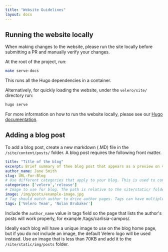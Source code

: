 ```yaml
---
title: "Website Guidelines"
layout: docs
---
```


## Running the website locally

When making changes to the website, please run the site locally before submitting a PR and manually verify your changes.

At the root of the project, run:

```bash
make serve-docs
```

This runs all the Hugo dependencies in a container.

Alternatively, for quickly loading the website, under the `velero/site/` directory run:

```bash
hugo serve
```

For more information on how to run the website locally, please see our [Hugo documentation](https://gohugo.io/getting-started/).

## Adding a blog post

To add a blog post, create a new markdown (.MD) file in the `/site/content/posts/` folder. A blog post requires the following front matter.

```yaml
title: "Title of the blog"
excerpt: Brief summary of thee blog post that appears as a preview on velero.io/blogs
author_name: Jane Smith
slug: URL-For-Blog
# Use different categories that apply to your blog. This is used to connect related blogs on the site
categories: ['velero','release']
# Image to use for blog. The path is relative to the site/static/ folder
image: /img/posts/example-image.jpg
# Tag should match author to drive author pages. Tags can have multiple values.
tags: ['Velero Team', 'Nolan Brubaker']
```

Include the `author_name` value in tags field so the page that lists the author's posts will work properly, for example /tags/carlisia-campos/.

Ideally each blog will have a unique image to use on the blog home page, but if you do not include an image, the default Velero logo will be used instead. Use an image that is less than 70KB and add it to the `/site/static/img/posts` folder.
